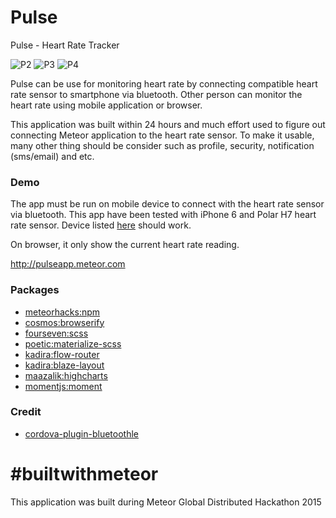 # Pulse
Pulse - Heart Rate Tracker

![P2](https://raw.githubusercontent.com/firdausramlan/pulse/screenshot/screenshots/2.jpg "Pulse 2")
![P3](https://raw.githubusercontent.com/firdausramlan/pulse/screenshot/screenshots/3.jpg "Pulse 3")
![P4](https://raw.githubusercontent.com/firdausramlan/pulse/screenshot/screenshots/polar_h7.jpg "Polar H7")

Pulse can be use for monitoring heart rate by connecting compatible heart rate sensor to smartphone via bluetooth. Other person can monitor the heart rate using mobile application or browser.

This application was built within 24 hours and much effort used to figure out connecting Meteor application to the heart rate sensor. To make it usable, many other thing should be consider such as profile, security, notification (sms/email) and etc.


### Demo
The app must be run on mobile device to connect with the heart rate sensor via bluetooth. This app have been tested with iPhone 6 and Polar H7 heart rate sensor. Device listed [here](http://www.bluetooth.com/Pages/Bluetooth-Smart-Devices-List.aspx) should work.

On browser, it only show the current heart rate reading.

http://pulseapp.meteor.com

### Packages

* [meteorhacks:npm](https://atmospherejs.com/meteorhacks/npm)
* [cosmos:browserify](https://atmospherejs.com/cosmos/browserify)
* [fourseven:scss](https://atmospherejs.com/fourseven/scss)
* [poetic:materialize-scss](https://atmospherejs.com/poetic/materialize-scss)
* [kadira:flow-router](https://atmospherejs.com/kadira/flow-router)
* [kadira:blaze-layout](https://atmospherejs.com/kadira/blaze-layout)
* [maazalik:highcharts](https://atmospherejs.com/maazalik/highcharts)
* [momentjs:moment](https://atmospherejs.com/momentjs/moment)

### Credit

* [cordova-plugin-bluetoothle](https://www.npmjs.com/package/cordova-plugin-bluetoothle)


# &#35;builtwithmeteor

This application was built during Meteor Global Distributed Hackathon 2015
